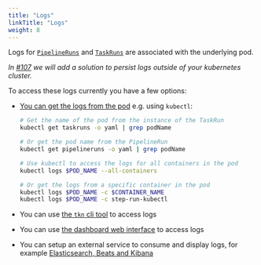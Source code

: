 ```yaml
---
title: "Logs"
linkTitle: "Logs"
weight: 8
---
```


Logs for [`PipelineRuns`](pipelineruns.md) and [`TaskRuns`](taskruns.md) are
associated with the underlying pod.

_In [#107](https://github.com/tektoncd/pipeline/issues/107) we will add a
solution to persist logs outside of your kubernetes cluster._

To access these logs currently you have a few options:

- [You can get the logs from the pod](https://kubernetes.io/docs/reference/kubectl/cheatsheet/#interacting-with-running-pods)
  e.g. using `kubectl`:

  ```bash
  # Get the name of the pod from the instance of the TaskRun
  kubectl get taskruns -o yaml | grep podName

  # Or get the pod name from the PipelineRun
  kubectl get pipelineruns -o yaml | grep podName

  # Use kubectl to access the logs for all containers in the pod
  kubectl logs $POD_NAME --all-containers

  # Or get the logs from a specific container in the pod
  kubectl logs $POD_NAME -c $CONTAINER_NAME
  kubectl logs $POD_NAME -c step-run-kubectl
  ```

- You can use [the `tkn` cli tool](https://github.com/tektoncd/cli) to access
  logs
- You can use
  [the dashboard web interface](https://github.com/tektoncd/dashboard) to access
  logs
- You can setup an external service to consume and display logs, for example
  [Elasticsearch, Beats and Kibana](https://github.com/mgreau/tekton-pipelines-elastic-tutorials)
